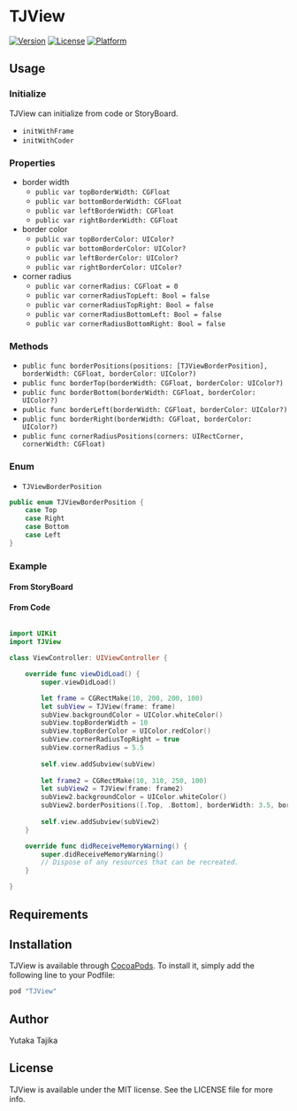 # TJView

[![Version](https://img.shields.io/cocoapods/v/TJView.svg?style=flat)](http://cocoapods.org/pods/TJView)
[![License](https://img.shields.io/cocoapods/l/TJView.svg?style=flat)](http://cocoapods.org/pods/TJView)
[![Platform](https://img.shields.io/cocoapods/p/TJView.svg?style=flat)](http://cocoapods.org/pods/TJView)

## Usage

### Initialize

TJView can initialize from code or StoryBoard.

- `initWithFrame`
- `initWithCoder`


### Properties

- border width
	- `public var topBorderWidth: CGFloat`
	- `public var bottomBorderWidth: CGFloat`
	- `public var leftBorderWidth: CGFloat`
	- `public var rightBorderWidth: CGFloat`
- border color
	- `public var topBorderColor: UIColor?`
	- `public var bottomBorderColor: UIColor?`
	- `public var leftBorderColor: UIColor?`
	- `public var rightBorderColor: UIColor?`
- corner radius
	- `public var cornerRadius: CGFloat = 0`
	- `public var cornerRadiusTopLeft: Bool = false`
	- `public var cornerRadiusTopRight: Bool = false`
	- `public var cornerRadiusBottomLeft: Bool = false`
	- `public var cornerRadiusBottomRight: Bool = false`

### Methods

- `public func borderPositions(positions: [TJViewBorderPosition], borderWidth: CGFloat, borderColor: UIColor?)`
- `public func borderTop(borderWidth: CGFloat, borderColor: UIColor?)`
- `public func borderBottom(borderWidth: CGFloat, borderColor: UIColor?)`
- `public func borderLeft(borderWidth: CGFloat, borderColor: UIColor?)`
- `public func borderRight(borderWidth: CGFloat, borderColor: UIColor?)`
- `public func cornerRadiusPositions(corners: UIRectCorner, cornerWidth: CGFloat)`

### Enum

- `TJViewBorderPosition`

```swift
public enum TJViewBorderPosition {
    case Top
    case Right
    case Bottom
    case Left
}
```

### Example

#### From StoryBoard

#### From Code

```swift:ViewController.swift

import UIKit
import TJView

class ViewController: UIViewController {

    override func viewDidLoad() {
        super.viewDidLoad()

        let frame = CGRectMake(10, 200, 200, 100)
        let subView = TJView(frame: frame)
        subView.backgroundColor = UIColor.whiteColor()
        subView.topBorderWidth = 10
        subView.topBorderColor = UIColor.redColor()
        subView.cornerRadiusTopRight = true
        subView.cornerRadius = 5.5
        
        self.view.addSubview(subView)
        
        let frame2 = CGRectMake(10, 310, 250, 100)
        let subView2 = TJView(frame: frame2)
        subView2.backgroundColor = UIColor.whiteColor()
        subView2.borderPositions([.Top, .Bottom], borderWidth: 3.5, borderColor: UIColor.greenColor())
        
        self.view.addSubview(subView2)
    }

    override func didReceiveMemoryWarning() {
        super.didReceiveMemoryWarning()
        // Dispose of any resources that can be recreated.
    }

}

```


## Requirements

## Installation

TJView is available through [CocoaPods](http://cocoapods.org). To install
it, simply add the following line to your Podfile:

```ruby
pod "TJView"
```

## Author

Yutaka Tajika

## License

TJView is available under the MIT license. See the LICENSE file for more info.
